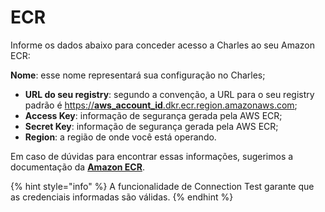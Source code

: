 # ECR

Informe os dados abaixo para conceder acesso a Charles ao seu Amazon ECR:

**Nome**: esse nome representará sua configuração no Charles;

* **URL do seu registry**: segundo a convenção, a URL para o seu registry padrão é  [https://**aws\_account\_id**.dkr.ecr.region.amazonaws.com](https://aws_account_id.dkr.ecr.region.amazonaws.com);
* **Access Key**: informação de segurança gerada pela AWS ECR;
* **Secret Key**: informação de segurança gerada pela AWS ECR;
* **Region**: a região de onde você está operando. 

Em caso de dúvidas para encontrar essas informações, sugerimos a documentação da [**Amazon ECR**](https://docs.aws.amazon.com/AmazonECR/latest/userguide/Registries.html).

{% hint style="info" %}
A funcionalidade de Connection Test garante que as credenciais informadas são válidas.
{% endhint %}

